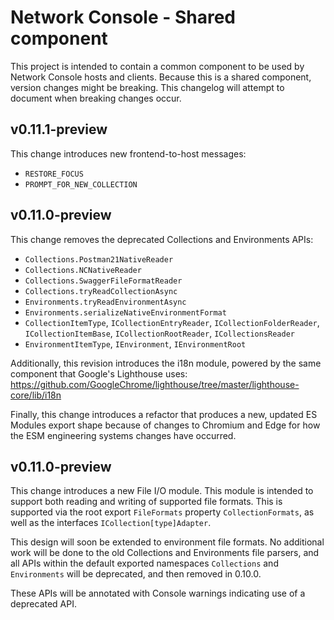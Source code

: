# Network Console - Shared component

This project is intended to contain a common component to be used by
Network Console hosts and clients. Because this is a shared component,
version changes might be breaking. This changelog will attempt to
document when breaking changes occur.

## v0.11.1-preview

This change introduces new frontend-to-host messages:

 - `RESTORE_FOCUS`
 - `PROMPT_FOR_NEW_COLLECTION`

## v0.11.0-preview

This change removes the deprecated Collections and Environments APIs:

 - `Collections.Postman21NativeReader`
 - `Collections.NCNativeReader`
 - `Collections.SwaggerFileFormatReader`
 - `Collections.tryReadCollectionAsync`
 - `Environments.tryReadEnvironmentAsync`
 - `Environments.serializeNativeEnvironmentFormat`
 - `CollectionItemType`, `ICollectionEntryReader`, `ICollectionFolderReader`,
   `ICollectionItemBase`, `ICollectionRootReader`, `ICollectionsReader`
 - `EnvironmentItemType`, `IEnvironment`, `IEnvironmentRoot`

Additionally, this revision introduces the i18n module, powered by the
same component that Google's Lighthouse uses:
https://github.com/GoogleChrome/lighthouse/tree/master/lighthouse-core/lib/i18n

Finally, this change introduces a refactor that produces a new, updated
ES Modules export shape because of changes to Chromium and Edge for how
the ESM engineering systems changes have occurred.

## v0.11.0-preview

This change introduces a new File I/O module. This module is intended
to support both reading and writing of supported file formats. This is
supported via the root export `FileFormats` property `CollectionFormats`,
as well as the interfaces `ICollection[type]Adapter`.

This design will soon be extended to environment file formats. No
additional work will be done to the old Collections and Environments
file parsers, and all APIs within the default exported namespaces
`Collections` and `Environments` will be deprecated, and then removed
in 0.10.0.

These APIs will be annotated with Console warnings indicating use of a
deprecated API.
